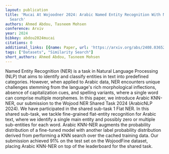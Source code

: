 ```yaml
---
layout: publication
title: 'Mucai At Wojoodner 2024: Arabic Named Entity Recognition With Nearest Neighbor
  Search'
authors: Ahmed Abdou, Tasneem Mohsen
conference: Arxiv
year: 2024
bibkey: abdou2024mucai
citations: 0
additional_links: [{name: Paper, url: 'https://arxiv.org/abs/2408.03652'}]
tags: ["Datasets", "Similarity Search"]
short_authors: Ahmed Abdou, Tasneem Mohsen
---
```

Named Entity Recognition (NER) is a task in Natural Language Processing (NLP)
that aims to identify and classify entities in text into predefined categories.
However, when applied to Arabic data, NER encounters unique challenges stemming
from the language's rich morphological inflections, absence of capitalization
cues, and spelling variants, where a single word can comprise multiple
morphemes. In this paper, we introduce Arabic KNN-NER, our submission to the
Wojood NER Shared Task 2024 (ArabicNLP 2024). We have participated in the
shared sub-task 1 Flat NER. In this shared sub-task, we tackle fine-grained
flat-entity recognition for Arabic text, where we identify a single main entity
and possibly zero or multiple sub-entities for each word. Arabic KNN-NER
augments the probability distribution of a fine-tuned model with another label
probability distribution derived from performing a KNN search over the cached
training data. Our submission achieved 91% on the test set on the WojoodFine
dataset, placing Arabic KNN-NER on top of the leaderboard for the shared task.